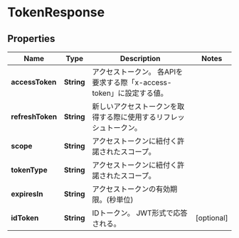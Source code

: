 
# TokenResponse

## Properties
Name | Type | Description | Notes
------------ | ------------- | ------------- | -------------
**accessToken** | **String** | アクセストークン。 各APIを要求する際「x-access-token」に設定する値。  | 
**refreshToken** | **String** | 新しいアクセストークンを取得する際に使用するリフレッシュトークン。  | 
**scope** | **String** | アクセストークンに紐付く許諾されたスコープ。 | 
**tokenType** | **String** | アクセストークンに紐付く許諾されたスコープ。 | 
**expiresIn** | **String** | アクセストークンの有効期限。(秒単位) | 
**idToken** | **String** | IDトークン。 JWT形式で応答される。 |  [optional]



